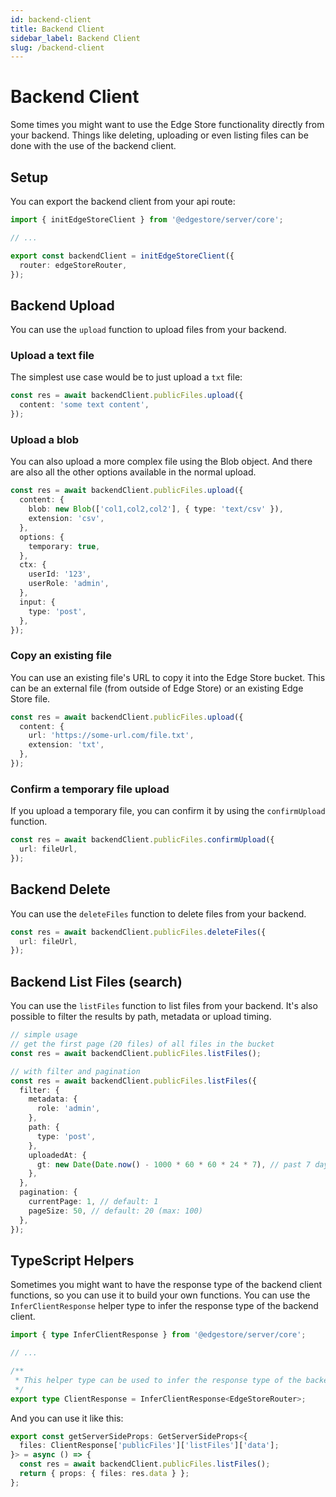 ```yaml
---
id: backend-client
title: Backend Client
sidebar_label: Backend Client
slug: /backend-client
---
```


# Backend Client

Some times you might want to use the Edge Store functionality directly from your backend. Things like deleting, uploading or even listing files can be done with the use of the backend client.

## Setup

You can export the backend client from your api route:

```ts title="src/app/api/edgestore/[...edgestore]/route.ts"
import { initEdgeStoreClient } from '@edgestore/server/core';

// ...

export const backendClient = initEdgeStoreClient({
  router: edgeStoreRouter,
});
```

## Backend Upload

You can use the `upload` function to upload files from your backend.

### Upload a text file

The simplest use case would be to just upload a `txt` file:

```ts
const res = await backendClient.publicFiles.upload({
  content: 'some text content',
});
```

### Upload a blob

You can also upload a more complex file using the Blob object. And there are also all the other options available in the normal upload.

```ts
const res = await backendClient.publicFiles.upload({
  content: {
    blob: new Blob(['col1,col2,col2'], { type: 'text/csv' }),
    extension: 'csv',
  },
  options: {
    temporary: true,
  },
  ctx: {
    userId: '123',
    userRole: 'admin',
  },
  input: {
    type: 'post',
  },
});
```

### Copy an existing file

You can use an existing file's URL to copy it into the Edge Store bucket. This can be an external file (from outside of Edge Store) or an existing Edge Store file.

```ts
const res = await backendClient.publicFiles.upload({
  content: {
    url: 'https://some-url.com/file.txt',
    extension: 'txt',
  },
});
```

### Confirm a temporary file upload

If you upload a temporary file, you can confirm it by using the `confirmUpload` function.

```ts
const res = await backendClient.publicFiles.confirmUpload({
  url: fileUrl,
});
```

## Backend Delete

You can use the `deleteFiles` function to delete files from your backend.

```ts
const res = await backendClient.publicFiles.deleteFiles({
  url: fileUrl,
});
```

## Backend List Files (search)

You can use the `listFiles` function to list files from your backend. It's also possible to filter the results by path, metadata or upload timing.

```ts
// simple usage
// get the first page (20 files) of all files in the bucket
const res = await backendClient.publicFiles.listFiles();

// with filter and pagination
const res = await backendClient.publicFiles.listFiles({
  filter: {
    metadata: {
      role: 'admin',
    },
    path: {
      type: 'post',
    },
    uploadedAt: {
      gt: new Date(Date.now() - 1000 * 60 * 60 * 24 * 7), // past 7 days
    },
  },
  pagination: {
    currentPage: 1, // default: 1
    pageSize: 50, // default: 20 (max: 100)
  },
});
```

## TypeScript Helpers

Sometimes you might want to have the response type of the backend client functions, so you can use it to build your own functions. You can use the `InferClientResponse` helper type to infer the response type of the backend client.

```ts title="src/lib/edgestore.ts"
import { type InferClientResponse } from '@edgestore/server/core';

// ...

/**
 * This helper type can be used to infer the response type of the backend client
 */
export type ClientResponse = InferClientResponse<EdgeStoreRouter>;
```

And you can use it like this:

```ts
export const getServerSideProps: GetServerSideProps<{
  files: ClientResponse['publicFiles']['listFiles']['data'];
}> = async () => {
  const res = await backendClient.publicFiles.listFiles();
  return { props: { files: res.data } };
};
```
